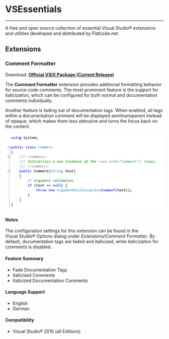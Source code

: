 # VSEssentials #
----------------
A free and open source collection of essential Visual&nbsp;Studio&reg; extensions and utilities developed and distributed by Flatcode.net.

## Extensions ##
### Comment Formatter ###

Download: **[Official VSIX Package (Current Release)](http://download.flatcode.net/VSEssentials/CommentFormatter/CurrentRelease/CommentFormatter.vsix "CommentFormatter.vsix")**

The **Comment Formatter** extension provides additional formatting behavior for source code comments. The most prominent feature is the support for italicization, which can be configured for both normal and documentation comments individually.

Another feature is fading out of documentation tags. When enabled, all tags within a documentation comment will be displayed semitransparent instead of opaque, which makes them less obtrusive and turns the focus back on the content.

![Comment Formatter Screenshot](./src/Extensions/CommentFormatter/Resources/PreviewImage.png)

#### Notes ####
The configuration settings for this extension can be found in the Visual&nbsp;Studio&reg; Options dialog under *Extensions/Comment Formatter*. By default, documentation tags are faded and italicized, while italicization for comments is disabled.

#### Feature Summary ####
- Fade Documentation Tags
- Italicized Comments
- Italicized Documentation Comments

#### Language Support ####
- English
- German

#### Compatibility ####
- Visual&nbsp;Studio&reg; 2015 (all Editions)



